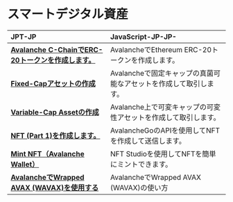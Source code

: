 # スマートデジタル資産

| JPT-JP | JavaScript-JP-JP- |
| :--- | :--- |
| [**Avalanche C-ChainでERC-20トークンを作成します。**](create-erc-20-token-on-avalanche-c-chain.md) | AvalancheでEthereum ERC-20トークンを作成します。 |
| [**Fixed-Capアセットの作成**](create-a-fix-cap-asset.md) | Avalancheで固定キャップの真菌可能なアセットを作成して取引します。 |
| [**Variable-Cap Assetの作成**](creating-a-variable-cap-asset.md) | Avalanche上で可変キャップの可変性アセットを作成して取引します。 |
| [**NFT \(Part 1\)を作成します。**](creating-a-nft-part-1.md) | AvalancheGoのAPIを使用してNFTを作成して送信します。 |
| [**Mint NFT（Avalanche Wallet）**](wallet-nft-studio.md) | NFT Studioを使用してNFTを簡単にミントできます。 |
| [**AvalancheでWrapped AVAX \(WAVAX\)を使用する**](how-to-use-wavax-on-avalanche.md) | AvalancheでWrapped AVAX \(WAVAX\)の使い方 |

